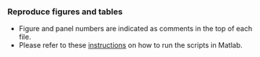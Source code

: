 ### Reproduce figures and tables
- Figure and panel numbers are indicated as comments in the top of each file.
- Please refer to these [instructions](https://github.com/zibneuro/udvary-et-al-2022/tree/master/analysis) on how to run the scripts in Matlab.

 
